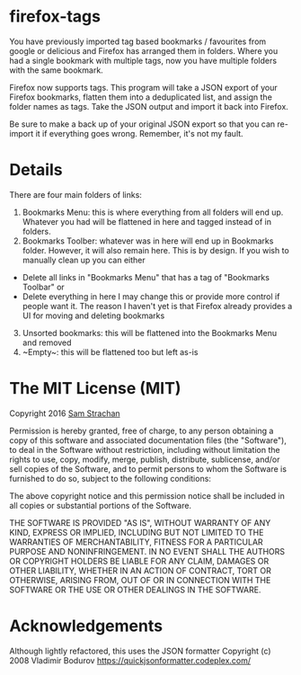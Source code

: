 # firefox-tags
You have previously imported tag based bookmarks / favourites from google or delicious
and Firefox has arranged them in folders. Where you had a single bookmark with multiple
tags, now you have multiple folders with the same bookmark.

Firefox now supports tags. This program will take a JSON export of your Firefox bookmarks,
flatten them into a deduplicated list, and assign the folder names as tags. Take the JSON
output and import it back into Firefox.

Be sure to make a back up of your original JSON export so that you can re-import it if
everything goes wrong. Remember, it's not my fault.

# Details
There are four main folders of links:

 1. Bookmarks Menu: this is where everything from all folders will end up. Whatever you had
 will be flattened in here and tagged instead of in folders.
 2. Bookmarks Toolber: whatever was in here will end up in Bookmarks folder. However,
 it will also remain here. This is by design. If you wish to manually clean up you
 can either
  * Delete all links in "Bookmarks Menu" that has a tag of "Bookmarks Toolbar" or
  * Delete everything in here
 I may change this or provide more control if people want it. The reason I haven't yet is
 that Firefox already provides a UI for moving and deleting bookmarks
 3. Unsorted bookmarks: this will be flattened into the Bookmarks Menu and removed
 4. ~Empty~: this will be flattened too but left as-is

# The MIT License (MIT)
Copyright 2016	[Sam Strachan](https://github.com/sbs20)

Permission is hereby granted, free of charge, to any person obtaining a copy of this software and associated documentation files (the "Software"), to deal in the Software without restriction, including without limitation the rights to use, copy, modify, merge, publish, distribute, sublicense, and/or sell copies of the Software, and to permit persons to whom the Software is furnished to do so, subject to the following conditions:

The above copyright notice and this permission notice shall be included in all copies or substantial portions of the Software.

THE SOFTWARE IS PROVIDED "AS IS", WITHOUT WARRANTY OF ANY KIND, EXPRESS OR IMPLIED, INCLUDING BUT NOT LIMITED TO THE WARRANTIES OF MERCHANTABILITY, FITNESS FOR A PARTICULAR PURPOSE AND NONINFRINGEMENT. IN NO EVENT SHALL THE AUTHORS OR COPYRIGHT HOLDERS BE LIABLE FOR ANY CLAIM, DAMAGES OR OTHER LIABILITY, WHETHER IN AN ACTION OF CONTRACT, TORT OR OTHERWISE, ARISING FROM, OUT OF OR IN CONNECTION WITH THE SOFTWARE OR THE USE OR OTHER DEALINGS IN THE SOFTWARE.

# Acknowledgements
Although lightly refactored, this uses the JSON formatter Copyright (c) 2008 Vladimir Bodurov
https://quickjsonformatter.codeplex.com/ 